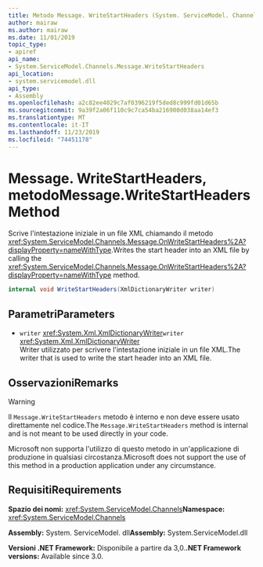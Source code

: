 ```yaml
---
title: Metodo Message. WriteStartHeaders (System. ServiceModel. Channels)
author: mairaw
ms.author: mairaw
ms.date: 11/01/2019
topic_type:
- apiref
api_name:
- System.ServiceModel.Channels.Message.WriteStartHeaders
api_location:
- system.servicemodel.dll
api_type:
- Assembly
ms.openlocfilehash: a2c82ee4029c7af0396219f5ded8c999fd01d65b
ms.sourcegitcommit: 9a39f2a06f110c9c7ca54ba216900d038aa14ef3
ms.translationtype: MT
ms.contentlocale: it-IT
ms.lasthandoff: 11/23/2019
ms.locfileid: "74451178"
---
```

# <a name="messagewritestartheaders-method"></a><span data-ttu-id="f0c9a-102">Message. WriteStartHeaders, metodo</span><span class="sxs-lookup"><span data-stu-id="f0c9a-102">Message.WriteStartHeaders Method</span></span>

<span data-ttu-id="f0c9a-103">Scrive l'intestazione iniziale in un file XML chiamando il metodo <xref:System.ServiceModel.Channels.Message.OnWriteStartHeaders%2A?displayProperty=nameWithType>.</span><span class="sxs-lookup"><span data-stu-id="f0c9a-103">Writes the start header into an XML file by calling the <xref:System.ServiceModel.Channels.Message.OnWriteStartHeaders%2A?displayProperty=nameWithType> method.</span></span>

```csharp
internal void WriteStartHeaders(XmlDictionaryWriter writer)
```

## <a name="parameters"></a><span data-ttu-id="f0c9a-104">Parametri</span><span class="sxs-lookup"><span data-stu-id="f0c9a-104">Parameters</span></span>

- <span data-ttu-id="f0c9a-105">`writer` <xref:System.Xml.XmlDictionaryWriter></span><span class="sxs-lookup"><span data-stu-id="f0c9a-105">`writer` <xref:System.Xml.XmlDictionaryWriter></span></span>\
  <span data-ttu-id="f0c9a-106">Writer utilizzato per scrivere l'intestazione iniziale in un file XML.</span><span class="sxs-lookup"><span data-stu-id="f0c9a-106">The writer that is used to write the start header into an XML file.</span></span>

## <a name="remarks"></a><span data-ttu-id="f0c9a-107">Osservazioni</span><span class="sxs-lookup"><span data-stu-id="f0c9a-107">Remarks</span></span>

> [!WARNING]
> <span data-ttu-id="f0c9a-108">Il `Message.WriteStartHeaders` metodo è interno e non deve essere usato direttamente nel codice.</span><span class="sxs-lookup"><span data-stu-id="f0c9a-108">The `Message.WriteStartHeaders` method is internal and is not meant to be used directly in your code.</span></span>
>
> <span data-ttu-id="f0c9a-109">Microsoft non supporta l'utilizzo di questo metodo in un'applicazione di produzione in qualsiasi circostanza.</span><span class="sxs-lookup"><span data-stu-id="f0c9a-109">Microsoft does not support the use of this method in a production application under any circumstance.</span></span>

## <a name="requirements"></a><span data-ttu-id="f0c9a-110">Requisiti</span><span class="sxs-lookup"><span data-stu-id="f0c9a-110">Requirements</span></span>

<span data-ttu-id="f0c9a-111">**Spazio dei nomi:** <xref:System.ServiceModel.Channels></span><span class="sxs-lookup"><span data-stu-id="f0c9a-111">**Namespace:** <xref:System.ServiceModel.Channels></span></span>

<span data-ttu-id="f0c9a-112">**Assembly:** System. ServiceModel. dll</span><span class="sxs-lookup"><span data-stu-id="f0c9a-112">**Assembly:** System.ServiceModel.dll</span></span>

<span data-ttu-id="f0c9a-113">**Versioni .NET Framework:** Disponibile a partire da 3,0.</span><span class="sxs-lookup"><span data-stu-id="f0c9a-113">**.NET Framework versions:** Available since 3.0.</span></span>
